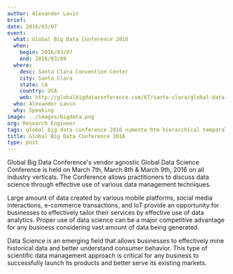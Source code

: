 ```yaml
---
author: Alexander Lavin
brief:
date: 2016/03/07
event:
  what: Global Big Data Conference 2016
  when:
    begin: 2016/03/07
    end: 2016/03/09
  where:
    desc: Santa Clara Convention Center
    city: Santa Clara
    state: CA
    country: USA
    web: http://globalbigdataconference.com/67/santa-clara/global-data-science-conference/event.html
  who: Alexander Lavin
  why: Speaking
image: ../images/bigdata.png
org: Research Engineer
tags: global big data conference 2016 numenta htm hierarchical temporal memory
title: Global Big Data Conference 2016
type: post
---
```


Global Big Data Conference's vendor agnostic Global Data Science Conference is
held on March 7th, March 8th & March 9th, 2016 on all industry verticals. The
Conference allows practitioners to discuss data science through effective use
of various data management techniques.

Large amount of data created by various mobile platforms, social media
interactions, e-commerce transactions, and IoT provide an opportunity for
businesses to effectively tailor their services by effective use of data
analytics. Proper use of data science can be a major competitive advantage for
any business considering vast amount of  data being generated.

Data Science is an emerging field that allows businesses to effectively mine
historical data and better understand consumer behavior. This type of scientific
data management approach is critical for any business to successfully launch its
products and better serve its existing markets.

